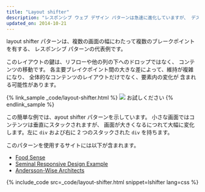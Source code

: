```yaml
---
title: "Layout shifter"
description: "レスポンシブ ウェブ デザイン パターンは急速に進化していますが、 デスクトップとモバイル端末間でうまく動作する 確立されたパターンは限られています。"
updated_on: 2014-10-21
---
```


<p class="intro">
  layout shifter パターンは、複数の画面の幅にわたって複数のブレークポイントを有する、 レスポンシブ パターンの代表例です。
</p>

このレイアウトの鍵は、リフローや他の列の下へのドロップではなく、
コンテンツの移動です。  各主要ブレイクポイント間の大きな差によって、維持が複雑になり、
全体的なコンテンツのレイアウトだけでなく、要素内の変化が
含まれる可能性があります。

{% link_sample _code/layout-shifter.html %}
  <img src="imgs/layout-shifter.svg">
  お試しください
{% endlink_sample %}

この簡単な例では、ayout shifter パターンを示しています。
小さな画面ではコンテンツは垂直にスタックされますが、
画面が大きくなるにつれて大幅に変化します。左に `div` および右に 2 つのスタックされた `div` を持ちます。

このパターンを使用するサイトには以下が含まれます。

 * [Food Sense](http://foodsense.is/)
 * [Seminal Responsive Design
  Example](http://alistapart.com/d/responsive-web-design/ex/ex-site-FINAL.html)
 * [Andersson-Wise Architects](http://www.anderssonwise.com/)

{% include_code src=_code/layout-shifter.html snippet=lshifter lang=css %}


